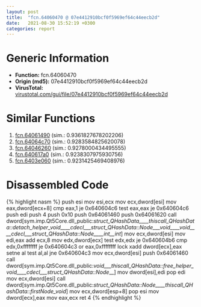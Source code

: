 ```yaml
---
layout: post
title:  "fcn.64060470 @ 07e4412910bcf0f5969ef64c44eecb2d"
date:   2021-08-30 15:52:19 +0300
categories: report
---
```


# Generic Information
- **Function:** fcn.64060470
- **Origin (md5):** 07e4412910bcf0f5969ef64c44eecb2d
- **VirusTotal:** [virustotal.com/gui/file/07e4412910bcf0f5969ef64c44eecb2d][virustotal_ref]



# Similar Functions

1. [fcn.64061490][similar_1_ref] (sim.: 0.9361827678202206)
2. [fcn.64064c70][similar_2_ref] (sim.: 0.9283584825620078)
3. [fcn.64046260][similar_3_ref] (sim.: 0.9278000434495555)
4. [fcn.640617a0][similar_4_ref] (sim.: 0.9238307975930756)
5. [fcn.6403e060][similar_5_ref] (sim.: 0.9231425469408976)


# Disassembled Code

{% highlight nasm %}
push esi
mov esi,ecx
mov ecx,dword[esi]
mov eax,dword[ecx+8]
cmp eax,1
je 0x640604c6
test eax,eax
je 0x640604c6
push edi
push 4
push 0x10
push 0x64061460
push 0x64061620
call dword[sym.imp.Qt5Core.dll_public:_struct_QHashData____thiscall_QHashData::detach_helper_void____cdecl___struct_QHashData::Node___void____void____cdecl___struct_QHashData::Node____int__int_]
mov ecx,dword[esi]
mov edi,eax
add ecx,8
mov edx,dword[ecx]
test edx,edx
je 0x640604b6
cmp edx,0xffffffff
je 0x640604c3
or eax,0xffffffff
lock xadd dword[ecx],eax
setne al
test al,al
jne 0x640604c3
mov ecx,dword[esi]
push 0x64061460
call dword[sym.imp.Qt5Core.dll_public:_void___thiscall_QHashData::free_helper_void____cdecl___struct_QHashData::Node___]
mov dword[esi],edi
pop edi
mov ecx,dword[esi]
call dword[sym.imp.Qt5Core.dll_public:_struct_QHashData::Node____thiscall_QHashData::firstNode_void_]
mov ecx,dword[esp+8]
pop esi
mov dword[ecx],eax
mov eax,ecx
ret 4
{% endhighlight %}


[similar_1_ref]: /report/fcn.64061490@07e4412910bcf0f5969ef64c44eecb2d
[similar_2_ref]: /report/fcn.64064c70@07e4412910bcf0f5969ef64c44eecb2d
[similar_3_ref]: /report/fcn.64046260@07e4412910bcf0f5969ef64c44eecb2d
[similar_4_ref]: /report/fcn.640617a0@07e4412910bcf0f5969ef64c44eecb2d
[similar_5_ref]: /report/fcn.6403e060@07e4412910bcf0f5969ef64c44eecb2d
[virustotal_ref]: https://www.virustotal.com/gui/file/07e4412910bcf0f5969ef64c44eecb2d